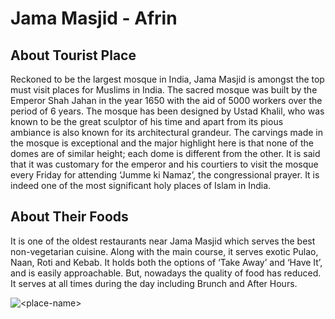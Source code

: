 # Jama Masjid - Afrin

## About Tourist Place 
Reckoned to be the largest mosque in India, Jama Masjid is amongst the top must visit places for Muslims in India. The sacred mosque was built by the Emperor Shah Jahan in the year 1650 with the aid of 5000 workers over the period of 6 years. The mosque has been designed by Ustad Khalil, who was known to be the great sculptor of his time and apart from its pious ambiance is also known for its architectural grandeur. The carvings made in the mosque is exceptional and the major highlight here is that none of the domes are of similar height; each dome is different from the other. It is said that it was customary for the emperor and his courtiers to visit the mosque every Friday for attending ‘Jumme ki Namaz’, the congressional prayer. It is indeed one of the most significant holy places of Islam in India.

## About Their Foods
It is one of the oldest restaurants near Jama Masjid which serves the best non-vegetarian cuisine. Along with the main course, it serves exotic Pulao, Naan, Roti and Kebab. It holds both the options of ‘Take Away’ and ‘Have It’, and is easily approachable. But, nowadays the quality of food has reduced. It serves at all times during the day including Brunch and After Hours.

<img align="center" src="https://assets.telegraphindia.com/telegraph/a92c97dd-3b42-4fb6-89ff-d371cfc4fe48.jpg" alt="<place-name>"/>

<!--Example: <img align="center" src="https://lotustours.in/assets/img/taj/photo-room-detail-1.jpg" alt="Taj Mahal"/> -->
